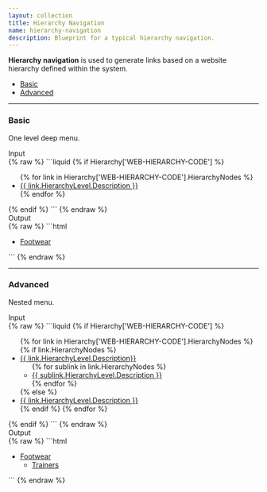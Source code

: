 ```yaml
---
layout: collection
title: Hierarchy Navigation
name: hierarchy-navigation
description: Blueprint for a typical hierarchy navigation.
---
```


**Hierarchy navigation** is used to generate links based on a website hierarchy defined within the system.

* [Basic](#basic)
* [Advanced](#advanced)

---

<a name="basic"></a>
### Basic
One level deep menu.

<div class="example-title">Input</div>
{% raw %}
```liquid
<!-- Check the website hierarchy exists -->
{% if Hierarchy['WEB-HIERARCHY-CODE'] %}
	<ul>
	<!-- Create a loop of all of the level one nodes -->
	{% for link in Hierarchy['WEB-HIERARCHY-CODE'].HierarchyNodes %}
		<!-- Output a link and the description for each node -->
		<li><a href="{{ link.NavigateUrl }}">{{ link.HierarchyLevel.Description }}</a></li>
	{% endfor %}
	</ul>
{% endif %}
```
{% endraw %}

<div class="example-title">Output</div>
{% raw %}
```html
<ul>
	<li><a href="/footwear">Footwear</a></li>
</ul>
```
{% endraw %}

---

<a name="advanced"></a>
### Advanced
Nested menu.

<div class="example-title">Input</div>
{% raw %}
```liquid
{% if Hierarchy['WEB-HIERARCHY-CODE'] %}
	<ul>
	{% for link in Hierarchy['WEB-HIERARCHY-CODE'].HierarchyNodes %}
		{% if link.HierarchyNodes %}
			<li><a href="{{ link.NavigateUrl }}">{{ link.HierarchyLevel.Description}}</a>
				<ul>
				<!-- Create a loop of all of the level two nodes -->
				{% for sublink in link.HierarchyNodes %}
					<!-- Output a link and the description for each node -->
					<li><a href="{{ sublink.NavigateUrl }}">{{ sublink.HierarchyLevel.Description }}</a></li>
				{% endfor %}
				</ul>
			</li>
			{% else %}
			<!-- Output a single level one link if it has no children -->
			<li><a href="{{ link.NavigateUrl }}">{{ link.HierarchyLevel.Description }}</a></li>
		{% endif %}
	{% endfor %}
	</ul>
{% endif %}
```
{% endraw %}

<div class="example-title">Output</div>
{% raw %}
```html
<ul>
	<li>
		<a href="/footwear">Footwear</a>
		<ul>
			<li><a href="/footwear/trainers">Trainers</a></li>
		</ul>
	</li>
</ul>
```
{% endraw %}
